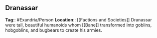 ## Dranassar
**Tag**:: #Exandria/Person
**Location**:: [[Factions and Societies]]
Dranassar were tall, beautiful humanoids whom [[Bane]] transformed into goblins, hobgoblins, and bugbears to create his armies.